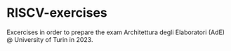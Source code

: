 # RISCV-exercises

Excercises in order to prepare the exam Architettura degli Elaboratori (AdE) @ University of Turin in 2023.
